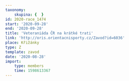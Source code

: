 ```yaml
---
taxonomy:
    skupina: {  }
id: 2020-race_1474
start: '2020-09-28'
end: '2020-09-28'
title: 'Veteraniáda ČR na krátké trati'
link: 'http://oris.orientacnisporty.cz/Zavod?id=6036'
place: Křižánky
type: Z
template: zavod
date: '2020-08-28'
import:
    type: members
    time: 1598613367
---
```


